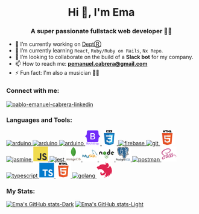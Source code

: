 <h1 align="center">Hi 👋, I'm Ema</h1>
<h3 align="center">A super passionate fullstack web developer 👨‍💻</h3>

- 🔭 I’m currently working on [DeptⓇ](https://www.deptagency.com/es-ar/)
- 🌱 I’m currently learning `React`, `Ruby/Ruby on Rails`, `Nx Repo`.
- 👯 I’m looking to collaborate on the build of a **Slack bot** for my company.
- 📫 How to reach me: **pemanuel.cabrera@gmail.com**
- ⚡ Fun fact: I'm also a musician ✌🏼

<h3 align="left">Connect with me:</h3>
<p align="left">
<a href="https://www.linkedin.com/in/pabloemanuelcabrera/" target="blank"><img align="center" src="https://cdn-icons-png.flaticon.com/512/174/174857.png" alt="pablo-emanuel-cabrera-linkedin" height="30" width="30" /></a>

<h3 align="left">Languages and Tools:</h3>
<p align="left">
  <a href="https://angular.io/" target="_blank">
    <img
      src="https://cdn.cdnlogo.com/logos/a/51/angular.svg"
      alt="arduino"
      width="40"
      height="40"
    />
  </a>
  <a href="https://dotnet.microsoft.com/en-us/" target="_blank">
    <img
      src="https://cdn.cdnlogo.com/logos/d/6/dot-net-core.svg"
      alt="arduino"
      width="40"
      height="40"
    />
  </a>
  <a href="https://www.arduino.cc/" target="_blank">
    <img
      src="https://cdn.worldvectorlogo.com/logos/arduino-1.svg"
      alt="arduino"
      width="40"
      height="40"
    />
  </a>
  <a href="https://getbootstrap.com" target="_blank">
    <img
      src="https://raw.githubusercontent.com/devicons/devicon/master/icons/bootstrap/bootstrap-plain-wordmark.svg"
      alt="bootstrap"
      width="40"
      height="40"
    />
  </a>
  <a href="https://www.w3schools.com/css/" target="_blank">
    <img
      src="https://raw.githubusercontent.com/devicons/devicon/master/icons/css3/css3-original-wordmark.svg"
      alt="css3"
      width="40"
      height="40"
    />
  </a>
  <a href="https://firebase.google.com/" target="_blank">
    <img
      src="https://www.vectorlogo.zone/logos/firebase/firebase-icon.svg"
      alt="firebase"
      width="40"
      height="40"
    />
  </a>
  <a href="https://git-scm.com/" target="_blank">
    <img
      src="https://www.vectorlogo.zone/logos/git-scm/git-scm-icon.svg"
      alt="git"
      width="40"
      height="40"
    />
  </a>
  <a href="https://www.w3.org/html/" target="_blank">
    <img
      src="https://raw.githubusercontent.com/devicons/devicon/master/icons/html5/html5-original-wordmark.svg"
      alt="html5"
      width="40"
      height="40"
    />
  </a>
  <a href="https://jasmine.github.io/" target="_blank">
    <img
      src="https://www.vectorlogo.zone/logos/jasmine/jasmine-icon.svg"
      alt="jasmine"
      width="40"
      height="40"
    />
  </a>
  <a
    href="https://developer.mozilla.org/en-US/docs/Web/JavaScript"
    target="_blank"
  >
    <img
      src="https://raw.githubusercontent.com/devicons/devicon/master/icons/javascript/javascript-original.svg"
      alt="javascript"
      width="40"
      height="40"
    />
  </a>
  <a href="https://jestjs.io" target="_blank">
    <img
      src="https://www.vectorlogo.zone/logos/jestjsio/jestjsio-icon.svg"
      alt="jest"
      width="40"
      height="40"
    />
  </a>
  <a href="https://www.mongodb.com/" target="_blank">
    <img
      src="https://raw.githubusercontent.com/devicons/devicon/master/icons/mongodb/mongodb-original-wordmark.svg"
      alt="mongodb"
      width="40"
      height="40"
    />
  </a>
  <a href="https://www.mysql.com/" target="_blank">
    <img
      src="https://raw.githubusercontent.com/devicons/devicon/master/icons/mysql/mysql-original-wordmark.svg"
      alt="mysql"
      width="40"
      height="40"
    />
  </a>
  <a href="https://nodejs.org" target="_blank">
    <img
      src="https://raw.githubusercontent.com/devicons/devicon/master/icons/nodejs/nodejs-original-wordmark.svg"
      alt="nodejs"
      width="40"
      height="40"
    />
  </a>
  <a href="https://www.postgresql.org" target="_blank">
    <img
      src="https://raw.githubusercontent.com/devicons/devicon/master/icons/postgresql/postgresql-original-wordmark.svg"
      alt="postgresql"
      width="40"
      height="40"
    />
  </a>
  <a href="https://postman.com" target="_blank">
    <img
      src="https://www.vectorlogo.zone/logos/getpostman/getpostman-icon.svg"
      alt="postman"
      width="40"
      height="40"
    />
  </a>
  <a href="https://sass-lang.com" target="_blank">
    <img
      src="https://raw.githubusercontent.com/devicons/devicon/master/icons/sass/sass-original.svg"
      alt="sass"
      width="40"
      height="40"
    />
  </a>
  <a href="https://learn.microsoft.com/en-us/dotnet/csharp/tour-of-csharp/" target="_blank">
    <img
      src="https://seeklogo.com/images/C/c-sharp-c-logo-02F17714BA-seeklogo.com.png"
      alt="typescript"
      width="40"
      height="40"
    />
  </a>
  <a href="https://www.typescriptlang.org/" target="_blank">
    <img
      src="https://raw.githubusercontent.com/devicons/devicon/master/icons/typescript/typescript-original.svg"
      alt="typescript"
      width="40"
      height="40"
    />
  </a>
  <a href="https://www.w3.org/html/" target="_blank">
    <img
      src="https://raw.githubusercontent.com/devicons/devicon/master/icons/html5/html5-original-wordmark.svg"
      alt="html5"
      width="40"
      height="40"
    />
  </a>
  <a href="https://go.dev/" target="_blank">
    <img
      src="https://seeklogo.com/images/G/go-logo-046185B647-seeklogo.com.png"
      alt="golang"
      width="40"
      height="40"
    />
  </a>
  <a href="https://docs.nestjs.com/" target="_blank">
    <img
      src="https://github.com/devicons/devicon/blob/master/icons/nestjs/nestjs-original.svg"
      alt="nestjs"
      width="40"
      height="40"
    />
  </a>
</p>

<!-- <p><img align="left" src="https://github-readme-stats.vercel.app/api/top-langs?username=emacabrera&show_icons=true&locale=en&layout=compact" alt="juanaraneta" /></p> -->

<h3>My Stats:</h3>

<!--[![Ema's GitHub stats-Dark](https://github-readme-stats.vercel.app/api?username=emacabrera&count_private=true&theme=monokai&include_all_commits=false#gh-dark-mode-only)](https://github.com/emacabrera/github-readme-stats#gh-dark-mode-only)
[![Ema's GitHub stats-Light](https://github-readme-stats.vercel.app/api?username=emacabrera&count_private=true&theme=gruvbox_light&include_all_commits=false#gh-light-mode-only)](https://github.com/emacabrera/github-readme-stats#gh-light-mode-only)-->

[![Ema's GitHub stats-Dark](https://github-readme-stats-one-bice.vercel.app/api/top-langs/?username=emacabrera&langs_count=10&layout=compact&theme=monokai&role=OWNER,ORGANIZATION_MEMBER,COLLABORATOR)](https://github.com/emacabrera/github-readme-stats#gh-dark-mode-only)
[![Ema's GitHub stats-Light](https://github-readme-stats-one-bice.vercel.app/api/top-langs/?username=emacabrera&langs_count=10&layout=compact&role=OWNER,ORGANIZATION_MEMBER,COLLABORATOR#gh-dark-mode-only)](https://github.com/emacabrera/github-readme-stats#gh-light-mode-only)
